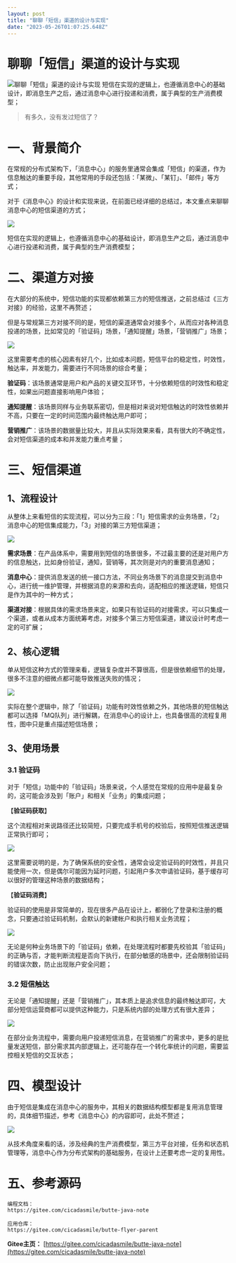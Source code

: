 ```yaml
---
layout: post
title: "聊聊「短信」渠道的设计与实现"
date: "2023-05-26T01:07:25.648Z"
---
```

聊聊「短信」渠道的设计与实现
==============

![聊聊「短信」渠道的设计与实现](https://img2023.cnblogs.com/blog/1691717/202305/1691717-20230525231914472-1375705536.png) 短信在实现的逻辑上，也遵循消息中心的基础设计，即消息生产之后，通过消息中心进行投递和消费，属于典型的生产消费模型；

> 有多久，没有发过短信了？

一、背景简介
======

在常规的分布式架构下，「消息中心」的服务里通常会集成「短信」的渠道，作为信息触达的重要手段，其他常用的手段还包括：「某微」、「某钉」、「邮件」等方式；

对于《消息中心》的设计和实现来说，在前面已经详细的总结过，本文重点来聊聊消息中心的短信渠道的方式；

![](https://img2023.cnblogs.com/blog/1691717/202305/1691717-20230525230132486-1611019458.png)

短信在实现的逻辑上，也遵循消息中心的基础设计，即消息生产之后，通过消息中心进行投递和消费，属于典型的生产消费模型；

二、渠道方对接
=======

在大部分的系统中，短信功能的实现都依赖第三方的短信推送，之前总结过《三方对接》的经验，这里不再赘述；

但是与常规第三方对接不同的是，短信的渠道通常会对接多个，从而应对各种消息投递的场景，比如常见的「验证码」场景，「通知提醒」场景，「营销推广」场景；

![](https://img2023.cnblogs.com/blog/1691717/202305/1691717-20230525230135294-990903157.png)

这里需要考虑的核心因素有好几个，比如成本问题，短信平台的稳定性，时效性，触达率，并发能力，需要进行不同场景的综合考量；

**验证码**：该场景通常是用户和产品的关键交互环节，十分依赖短信的时效性和稳定性，如果出问题直接影响用户体验；

**通知提醒**：该场景同样与业务联系密切，但是相对来说对短信触达的时效性依赖并不高，只要在一定的时间范围内最终触达用户即可；

**营销推广**：该场景的数据量比较大，并且从实际效果来看，具有很大的不确定性，会对短信渠道的成本和并发能力重点考量；

三、短信渠道
======

1、流程设计
------

从整体上来看短信的实现流程，可以分为三段：「1」短信需求的业务场景，「2」消息中心的短信集成能力，「3」对接的第三方短信渠道；

![](https://img2023.cnblogs.com/blog/1691717/202305/1691717-20230525230138267-1954282702.png)

**需求场景**：在产品体系中，需要用到短信的场景很多，不过最主要的还是对用户方的信息触达，比如身份验证，通知，营销等，其次则是对内的重要消息通知；

**消息中心**：提供消息发送的统一接口方法，不同业务场景下的消息提交到消息中心，进行统一维护管理，并根据消息的来源和去向，适配相应的推送逻辑，短信只是作为其中的一种方式；

**渠道对接**：根据具体的需求场景来定，如果只有验证码的对接需求，可以只集成一个渠道，或者从成本方面统筹考虑，对接多个第三方短信渠道，建议设计时考虑一定的可扩展；

2、核心逻辑
------

单从短信这种方式的管理来看，逻辑复杂度并不算很高，但是很依赖细节的处理，很多不注意的细微点都可能导致推送失败的情况；

![](https://img2023.cnblogs.com/blog/1691717/202305/1691717-20230525230141267-1190291142.png)

实际在整个逻辑中，除了「验证码」功能有时效性依赖之外，其他场景的短信触达都可以选择「MQ队列」进行解耦，在消息中心的设计上，也具备很高的流程复用性，图中只是重点描述短信场景；

3、使用场景
------

### 3.1 验证码

对于「短信」功能中的「验证码」场景来说，个人感觉在常规的应用中是最复杂的，这可能会涉及到「账户」和相关「业务」的集成问题；

【**验证码获取**】

这个流程相对来说路径还比较简短，只要完成手机号的校验后，按照短信推送逻辑正常执行即可；

![](https://img2023.cnblogs.com/blog/1691717/202305/1691717-20230525230144413-873877593.png)

这里需要说明的是，为了确保系统的安全性，通常会设定验证码的时效性，并且只能使用一次，但是偶尔可能因为延时问题，引起用户多次申请验证码，基于缓存可以很好的管理这种场景的数据结构；

【**验证码消费**】

验证码的使用是非常简单的，现在很多产品在设计上，都弱化了登录和注册的概念，只要通过验证码机制，会默认的新建帐户和执行相关业务流程；

![](https://img2023.cnblogs.com/blog/1691717/202305/1691717-20230525230149658-1783729365.png)

无论是何种业务场景下的「验证码」依赖，在处理流程时都要先校验其「验证码」的正确与否，才能判断流程是否向下执行，在部分敏感的场景中，还会限制验证码的错误次数，防止出现账户安全问题；

### 3.2 短信触达

无论是「通知提醒」还是「营销推广」，其本质上是追求信息的最终触达即可，大部分短信运营商都可以提供这种能力，只是系统内部的处理方式有很大差异；

![](https://img2023.cnblogs.com/blog/1691717/202305/1691717-20230525230154665-2133704302.png)

在部分业务流程中，需要向用户投递短信消息，在营销推广的需求中，更多的是批量发送短信，部分需求其内部逻辑上，还可能存在一个转化率统计的问题，需要监控相关短信的交互状态；

四、模型设计
======

由于短信是集成在消息中心的服务中，其相关的数据结构模型都是复用消息管理的，具体细节描述，参考《消息中心》的内容即可，此处不赘述；

![](https://img2023.cnblogs.com/blog/1691717/202305/1691717-20230525230157578-1538235338.png)

从技术角度来看的话，涉及经典的生产消费模型，第三方平台对接，任务和状态机管理等，消息中心作为分布式架构的基础服务，在设计上还要考虑一定的复用性。

五、参考源码
======

    编程文档：
    https://gitee.com/cicadasmile/butte-java-note
    
    应用仓库：
    https://gitee.com/cicadasmile/butte-flyer-parent
    

**Gitee主页：** [https://gitee.com/cicadasmile/butte-java-note](https://gitee.com/cicadasmile/butte-java-note)